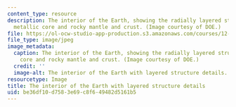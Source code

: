 ```yaml
---
content_type: resource
description: The interior of the Earth, showing the radially layered structure of
  metallic core and rocky mantle and crust. (Image courtesy of DOE.)
file: https://ol-ocw-studio-app-production.s3.amazonaws.com/courses/12-002-physics-and-chemistry-of-the-terrestrial-planets-fall-2008/be36df10d7583e69c8f649482d5161b5_12-002f08-th.jpg
file_type: image/jpeg
image_metadata:
  caption: The interior of the Earth, showing the radially layered structure of metallic
    core and rocky mantle and crust. (Image courtesy of DOE.)
  credit: ''
  image-alt: The interior of the Earth with layered structure details.
resourcetype: Image
title: The interior of the Earth with layered structure details
uid: be36df10-d758-3e69-c8f6-49482d5161b5
---
```

